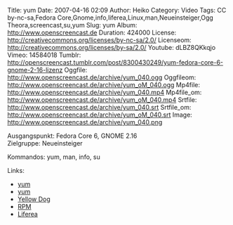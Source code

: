 Title: yum
Date: 2007-04-16 02:09
Author: Heiko
Category: Video
Tags: CC by-nc-sa,Fedora Core,Gnome,info,liferea,Linux,man,Neueinsteiger,Ogg Theora,screencast,su,yum
Slug: yum
Album: http://www.openscreencast.de
Duration: 424000
License: http://creativecommons.org/licenses/by-nc-sa/2.0/
Licenseom: http://creativecommons.org/licenses/by-sa/2.0/
Youtube: dLBZ8QKkqjo
Vimeo: 14584018
Tumblr: http://openscreencast.tumblr.com/post/8300430249/yum-fedora-core-6-gnome-2-16-lizenz
Oggfile: http://www.openscreencast.de/archive/yum_040.ogg
Oggfileom: http://www.openscreencast.de/archive/yum_oM_040.ogg
Mp4file: http://www.openscreencast.de/archive/yum_040.mp4
Mp4file_om: http://www.openscreencast.de/archive/yum_oM_040.mp4
Srtfile: http://www.openscreencast.de/archive/yum_040.srt
Srtfile_om: http://www.openscreencast.de/archive/yum_oM_040.srt
Image: http://www.openscreencast.de/archive/yum_040.png

Ausgangspunkt: Fedora Core 6, GNOME 2.16  
Zielgruppe: Neueinsteiger  

Kommandos: yum, man, info, su

Links:

  * [yum](http://fedorawiki.de/index.php/Yum)
  * [yum](http://de.wikipedia.org/wiki/Yum)
  * [Yellow Dog](http://de.wikipedia.org/wiki/Yellow_Dog_Linux)
  * [RPM](http://de.wikipedia.org/wiki/RPM)
  * [Liferea](http://de.wikipedia.org/wiki/Liferea)

